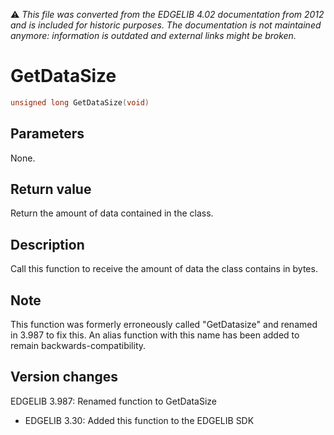 :warning: _This file was converted from the EDGELIB 4.02 documentation from 2012 and is included for historic purposes. The documentation is not maintained anymore: information is outdated and external links might be broken._

# GetDataSize


```c++
unsigned long GetDataSize(void)
```

## Parameters
None.

## Return value
Return the amount of data contained in the class.

## Description
Call this function to receive the amount of data the class contains in bytes.

## Note
This function was formerly erroneously called "GetDatasize" and renamed in 3.987 to fix this. An alias function with this name has been added to remain backwards-compatibility.

## Version changes
EDGELIB 3.987: Renamed function to GetDataSize 
- EDGELIB 3.30: Added this function to the EDGELIB SDK


